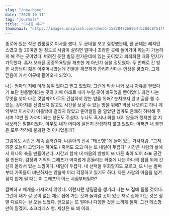 ```yaml
---
slug: "/new-home"
date: "2020-10-11"
tag: "journals"
title: "이사를 하다"
thumbnail: "https://images.unsplash.com/photo-1583847268964-b28dc8f51f92"
---
```


종로에 있는 작은 원룸텔로 이사를 했다. 두 군데를 보고 결정했는데, 한 군데는 레지던스였고 월 20여만 원 정도로 사람이 살려면 얼마나 초라한 곳에 들어가야 하는지 가늠하게 해 주는 곳이었다. 버려진 듯한 빌딩 한가운데에 있는 곳이었고 꾀죄죄한 때와 먼지가 가득했다. 흡사 오래된 공중목욕탕을 개조한 게 아닌가 싶을 정도였다. 두 번째로 간 방은 사장님이 젊은 아주머니였는데 건물을 깨끗하게 관리하신다는 인상을 풍겼다. 그게 믿음이 가서 이곳에 들어오게 되었다.

나는 엄마의 지배 아래 놓여 있다고 믿고 있었다. 그런데 막상 나와 보니 자유를 얻었다기 보단 원룸텔이라는 곳의 지배 아래로 내가 누일 곳이 바뀌었을 뿐이었다. 과연 나는 무엇을 찾아 나온 것일까? 아무도 간섭하지 않는 밤을 위해? 눈치보지 않고 글을 쓸 수 있는, 강아지를 신경쓰지 않고도 시간을 보낼 수 있는 방을 위해? 막상 나오려고 하니 계약부터 이사까지 이틀밖에 걸리지 않았고 뜯어말릴 줄 알았던 엄마도 흔쾌히 허락해 주시며 10만 원 가까이 되는 용돈도 주셨다. 누나도 혹시나 화를 내지 않을까 했지만 잘 지내보라는 말뿐이었다. 아무도 내가 어디에 살든지 간섭하지 않고 있었다. 어쩌면 내 불편은 모두 착각에 불과한 것 아니었을까?

그럼에도 시간은 계속 흘러간다. 나훈아의 신곡 "테스형!"에 들어 있는 가사처럼. "그저 와준 오늘이 고맙기는 하여도 / 죽어도 오고 마는 또 내일이 두렵다" 시간은 사람의 삶에서 하나의 축을 만들어낸다. 시간과 함께 내 마음의 방향이 또 다른 축이 되어 좌표 공간을 만든다. 감정과 기억의 그래프가 어지럽게 흔들리는 와중에 나는 하나의 접점 위에 간신히 올라서 있는 느낌이다. 내일이 두렵다. 내 선택을 후회할지도 모르고, 또 나는 벌써부터 가족들이 비난하지는 않을까 미리 걱정하고 있기도 하다. 다른 사람의 마음을 넘겨짚지 않게 될 때는 이 그래프의 어느 시점부터일까?

깜빡하고 베개를 가져오지 않았다. 이런저런 생필품을 챙기러 나는 또 집에 들를 것이다. 그런데 내가 갈 곳이 없는 채로 집에 가는 것과 돌아갈 곳이 있는 채로 집에 가는 것은 정말 다르다는 걸 오늘 느꼈다. 앞으로는 또 얼마나 다양한 것을 느끼게 될까. 그건 테스형만이 알겠지. 소크라테스 형. 세상은 또 왜 이래.
